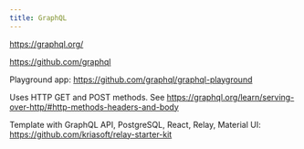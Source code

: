 ```yaml
---
title: GraphQL
---
```


https://graphql.org/

https://github.com/graphql

Playground app: https://github.com/graphql/graphql-playground

Uses HTTP GET and POST methods. See https://graphql.org/learn/serving-over-http/#http-methods-headers-and-body

Template with GraphQL API, PostgreSQL, React, Relay, Material UI: https://github.com/kriasoft/relay-starter-kit
